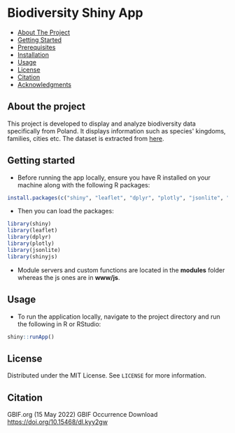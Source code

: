 # Biodiversity Shiny App

- [About The Project](#about-the-project)
- [Getting Started](#getting-started)
- [Prerequisites](#prerequisites)
- [Installation](#installation)
- [Usage](#usage)
- [License](#license)
- [Citation](#citation)
- [Acknowledgments](#acknowledgments)

## About the project
This project is developed to display and analyze biodiversity data specifically from Poland. It displays information such as species' kingdoms, families, cities etc. The dataset is extracted from [here](https://www.gbif.org/occurrence/search?dataset_key=8a863029-f435-446a-821e-275f4f641165). 

## Getting started
- Before running the app locally, ensure you have R installed on your machine along with the following R packages:
```r
install.packages(c("shiny", "leaflet", "dplyr", "plotly", "jsonlite", "shinyjs"))
```
- Then you can load the packages:
```r
library(shiny)
library(leaflet)
library(dplyr)
library(plotly)
library(jsonlite)
library(shinyjs)
```
- Module servers and custom functions are located in the **modules** folder whereas the js ones are in **www/js**. 

## Usage
- To run the application locally, navigate to the project directory and run the following in R or RStudio:
```r
shiny::runApp()
```
## License
Distributed under the MIT License. See ```LICENSE``` for more information.

## Citation
 GBIF.org (15 May 2022) GBIF Occurrence Download https://doi.org/10.15468/dl.kyy2gw 